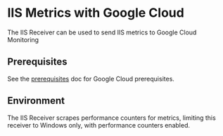 # IIS Metrics with Google Cloud

The IIS Receiver can be used to send IIS metrics to Google Cloud Monitoring

## Prerequisites

See the [prerequisites](../README.md) doc for Google Cloud prerequisites.

## Environment

The IIS Receiver scrapes performance counters for metrics, limiting this receiver to Windows only, with performance counters enabled.
